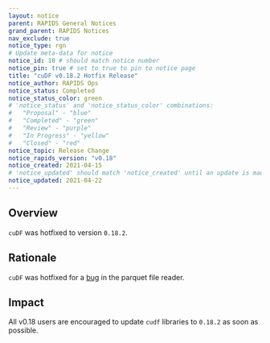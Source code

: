 ```yaml
---
layout: notice
parent: RAPIDS General Notices
grand_parent: RAPIDS Notices
nav_exclude: true
notice_type: rgn
# Update meta-data for notice
notice_id: 10 # should match notice number
notice_pin: true # set to true to pin to notice page
title: "cuDF v0.18.2 Hotfix Release"
notice_author: RAPIDS Ops
notice_status: Completed
notice_status_color: green
# 'notice_status' and 'notice_status_color' combinations:
#   "Proposal" - "blue"
#   "Completed" - "green"
#   "Review" - "purple"
#   "In Progress" - "yellow"
#   "Closed" - "red"
notice_topic: Release Change
notice_rapids_version: "v0.18"
notice_created: 2021-04-15
# 'notice_updated' should match 'notice_created' until an update is made
notice_updated: 2021-04-22
---
```


## Overview

`cuDF` was hotfixed to version `0.18.2`.

## Rationale

`cuDF` was hotfixed for a [bug](https://github.com/rapidsai/cudf/issues/7114) in the parquet file reader.

## Impact

All v0.18 users are encouraged to update `cudf` libraries to `0.18.2` as soon as possible.
